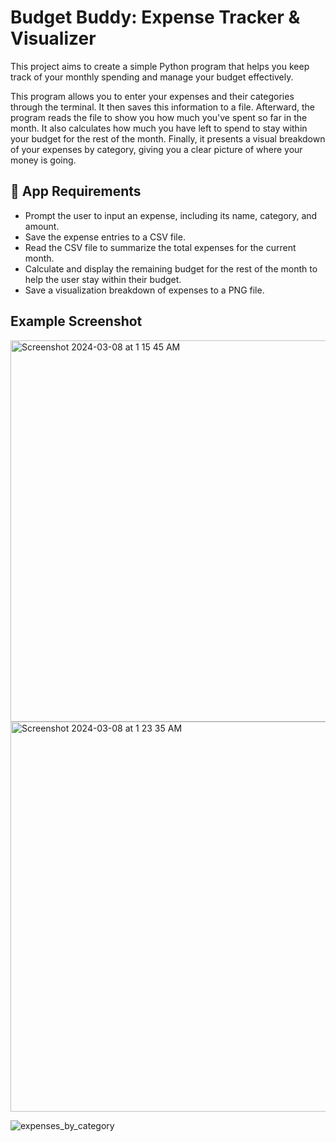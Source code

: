 # Budget Buddy: Expense Tracker & Visualizer

This project aims to create a simple Python program that helps you keep track of your monthly spending and manage your budget effectively.

This program allows you to enter your expenses and their categories through the terminal. It then saves this information to a file. Afterward, the program reads the file to show you how much you've spent so far in the month. It also calculates how much you have left to spend to stay within your budget for the rest of the month. Finally, it presents a visual breakdown of your expenses by category, giving you a clear picture of where your money is going.

## 🎯 App Requirements
- Prompt the user to input an expense, including its name, category, and amount.
- Save the expense entries to a CSV file.
- Read the CSV file to summarize the total expenses for the current month.
- Calculate and display the remaining budget for the rest of the month to help the user stay within their budget.
- Save a visualization breakdown of expenses to a PNG file.

## Example Screenshot

<img width="610" alt="Screenshot 2024-03-08 at 1 15 45 AM" src="https://github.com/Ahmedabbas03/budget-buddy-expense-tracker/assets/86217781/fece6941-6d7c-4236-98b8-527f7561f586">
<img width="624![Uploading Screenshot 2024-03-08 at 1.15.45 AM.png…]()
" alt="Screenshot 2024-03-08 at 1 23 35 AM" src="https://github.com/Ahmedabbas03/budget-buddy-expense-tracker/assets/86217781/7ca622d7-9add-4ff9-b2c4-f1f9ded16656">

![expenses_by_category](https://github.com/Ahmedabbas03/budget-buddy-expense-tracker/assets/86217781/80da957f-4f46-45af-9e27-0d6c46f119aa)
